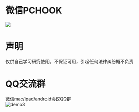 # 微信PCHOOK
![](https://github.com/weixinbao/WeChatPcHook/blob/master/pchook.png) <br/>

# 声明
仅供自己学习研究使用，不保证可用，引起任何法律纠纷概不负责

# QQ交流群
<a target="_blank" href="//shang.qq.com/wpa/qunwpa?idkey=c8ba88cf98ceff400b56732220c3b60fdf714b2f79852c854a3d11644b6a10a0">微信mac/ipad/android协议QQ群</a><br/>
![demo3](https://github.com/weixinbao/WeChatXY/blob/master/QQ.png) <br/>
